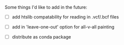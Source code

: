 Some things I'd like to add in the future:


- [ ] add htslib compatability for reading in .vcf/.bcf files
- [ ] add in 'leave-one-out' option for all-v-all painting
- [ ] distribute as conda package

